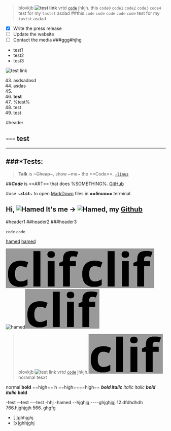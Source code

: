 >blovkjb **![test link](/hamed/damavandi/file.jpg)**  vrtd [`code`](http://adadasda.com) jhkjh.
this `code0` `code1` `code2` `code3` `code4` test for my `tastst` asdad
##this `code` `code` `code` `code` `code` test for my `tastst` asdad
- [x] Write the press release
- [ ] Update the website
- [ ] Contact the media
###ggg#hjhg
- test1
- test2
- test3

![test link](/hamed/damavandi/file.jpg)

43. asdsadasd
5. asdas
34. 
563. **test**
7. %test%
99. test
9. test

#header


--- test
--------
----------------
###*Tests:
---
>**Talk** is ~~~~~Cheap~~~~~, show ~me~ the ==Code==. [`-linus`](http://linux.kernel)

##___Code___ is ==ART== that does %SOMETHING%. [GitHub](http://github.com)

#use ~~~**` clif `**~~~ to open [MarkDown](link) files in __==linux==__ terminal.

Hi, ![Hamed](/home/hamed-dam) It's me -> ![Hamed](/home/hamed-damavandi/Documents/clif/src/Clif/bin/Debug/net8.0/clif.png), my [Github](https://github.com/fault3r)
-------

#header1
##header2
###header3

`code` `code`

[hamed](us.com) [hamed](iran.com)

![hamed](clif.png)![hamed](clif.png)![hamed](asdasd.png)![ali](clif.png)



>blovkjb ![test link](/hamed/damavandi/file.jpg)  vrtd [`code`](http://adadasda.com) jhkjh.![test link](clif.png)
noramal tesxt

normal **bold** ==high== h ==high====high== ***bold italic*** *italic* _italic_
___bold italic___ __bold__

-test
--test
---test
-hhj
-hamed
--hjghjg
----ghjghjgj
12.dfdhdhdh
766.hjghjgjh
566. ghgfg

- [ ]ghhjghj
- [x]ghhjghj
